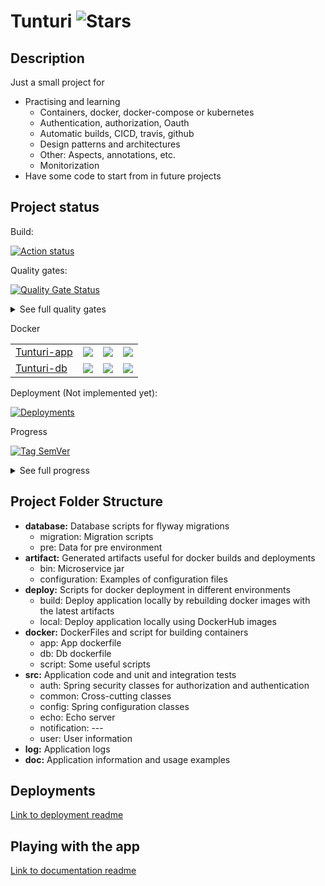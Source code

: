 # Tunturi ![Stars](https://img.shields.io/github/stars/algalopez/tunturi?style=social)

## Description

Just a small project for 

  * Practising and learning
    * Containers, docker, docker-compose or kubernetes
    * Authentication, authorization, Oauth
    * Automatic builds, CICD, travis, github
    * Design patterns and architectures
    * Other: Aspects, annotations, etc.
    * Monitorization
  * Have some code to start from in future projects

## Project status

Build: 

[![Action status](https://github.com/algalopez/tunturi/workflows/Tunturi%20CICD%20Pipeline/badge.svg)](https://github.com/algalopez/tunturi/actions)

Quality gates: 

[![Quality Gate Status](https://sonarcloud.io/api/project_badges/measure?project=Tunturi&metric=alert_status)](https://sonarcloud.io/dashboard?id=Tunturi)

<details>
<summary>See full quality gates</summary>

[![Quality Gate Status (%)](https://sonarcloud.io/api/project_badges/measure?project=Tunturi&metric=alert_status)](https://sonarcloud.io/dashboard?id=Tunturi)
[![bugs (%)](https://sonarcloud.io/api/project_badges/measure?project=Tunturi&metric=bugs)](https://sonarcloud.io/component_measures?id=Tunturi&metric=bugs)
[![code_smells (%)](https://sonarcloud.io/api/project_badges/measure?project=Tunturi&metric=code_smells)](https://sonarcloud.io/component_measures?id=Tunturi&metric=code_smells)
[![coverage (%)](https://sonarcloud.io/api/project_badges/measure?project=Tunturi&metric=coverage)](https://sonarcloud.io/component_measures?id=Tunturi&metric=coverage)
[![duplicated_lines_density (%)](https://sonarcloud.io/api/project_badges/measure?project=Tunturi&metric=duplicated_lines_density)](https://sonarcloud.io/component_measures?id=Tunturi&metric=duplicated_lines_density)
[![ncloc (%)](https://sonarcloud.io/api/project_badges/measure?project=Tunturi&metric=ncloc)](https://sonarcloud.io/component_measures?id=Tunturi&metric=ncloc)
[![sqale_rating (%)](https://sonarcloud.io/api/project_badges/measure?project=Tunturi&metric=sqale_rating)](https://sonarcloud.io/component_measures?id=Tunturi&metric=sqale_rating)
[![reliability_rating (%)](https://sonarcloud.io/api/project_badges/measure?project=Tunturi&metric=reliability_rating)](https://sonarcloud.io/component_measures?id=Tunturi&metric=reliability_rating)
[![security_rating (%)](https://sonarcloud.io/api/project_badges/measure?project=Tunturi&metric=security_rating)](https://sonarcloud.io/component_measures?id=Tunturi&metric=security_rating)
[![sqale_index (%)](https://sonarcloud.io/api/project_badges/measure?project=Tunturi&metric=sqale_index)](https://sonarcloud.io/component_measures?id=Tunturi&metric=sqale_index)
[![vulnerabilities (%)](https://sonarcloud.io/api/project_badges/measure?project=Tunturi&metric=vulnerabilities)](https://sonarcloud.io/component_measures?id=Tunturi&metric=vulnerabilities)

</details>

Docker

|                                                                             |                                                                       |                                                                |                                                                                |
| --------------------------------------------------------------------------- | --------------------------------------------------------------------- | -------------------------------------------------------------- | ------------------------------------------------------------------------------ |
|[Tunturi-app](https://hub.docker.com/repository/docker/algalopez/tunturi-app)| ![](https://img.shields.io/docker/v/algalopez/tunturi-app?color=blue) | ![](https://img.shields.io/docker/pulls/algalopez/tunturi-app) | ![](https://img.shields.io/docker/image-size/algalopez/tunturi-app?color=blue) |
|[Tunturi-db](https://hub.docker.com/repository/docker/algalopez/tunturi-db)  | ![](https://img.shields.io/docker/v/algalopez/tunturi-db?color=blue)  | ![](https://img.shields.io/docker/pulls/algalopez/tunturi-db)  | ![](https://img.shields.io/docker/image-size/algalopez/tunturi-db?color=blue)  |

Deployment (Not implemented yet): 

[![Deployments](https://img.shields.io/github/deployments/algalopez/tunturi/tunturi)](https://github.com/algalopez/Tunturi/deployments)

Progress

[![Tag SemVer](https://img.shields.io/github/v/tag/algalopez/tunturi?color=yellow)](https://github.com/algalopez/Tunturi/releases)

<details>
<summary>See full progress</summary>

[![Tag SemVer](https://img.shields.io/github/v/tag/algalopez/tunturi?color=yellow)](https://github.com/algalopez/Tunturi/releases)
[![Milestone progress](https://img.shields.io/github/milestones/progress/algalopez/tunturi/1?label=milestone%201.1.0&color=yellow)](https://github.com/algalopez/Tunturi/milestones)

[![Open issues](https://img.shields.io/github/issues-raw/algalopez/tunturi?color=yellow)](https://github.com/algalopez/Tunturi/issues)
[![Closed issues](https://img.shields.io/github/issues-closed-raw/algalopez/tunturi?color=yellow)](https://github.com/algalopez/Tunturi/issues?q=is%3Aissue+is%3Aclosed)
[![Open PR](https://img.shields.io/github/issues-pr-raw/algalopez/tunturi?color=yellow)](https://github.com/algalopez/Tunturi/pulls)

[![Commits since tag](https://img.shields.io/github/commits-since/algalopez/tunturi/1.1.0/develop?color=yellow)](https://github.com/algalopez/Tunturi/commits/develop)
[![Commit activity](https://img.shields.io/github/commit-activity/y/algalopez/tunturi?color=yellow)](https://github.com/algalopez/Tunturi/commits/develop)
[![Contributors](https://img.shields.io/github/contributors/algalopez/tunturi?color=yellow)](https://github.com/algalopez/Tunturi/graphs/contributors)

</details>

## Project Folder Structure

* **database:** Database scripts for flyway migrations
    * migration: Migration scripts
    * pre: Data for pre environment
* **artifact:** Generated artifacts useful for docker builds and deployments
    * bin: Microservice jar
    * configuration: Examples of configuration files 
* **deploy:** Scripts for docker deployment in different environments 
    * build: Deploy application locally by rebuilding docker images with the latest artifacts 
    * local: Deploy application locally using DockerHub images
* **docker:** DockerFiles and script for building containers
    * app: App dockerfile
    * db: Db dockerfile
    * script: Some useful scripts
* **src:** Application code and unit and integration tests
    * auth: Spring security classes for authorization and authentication
    * common: Cross-cutting classes
    * config: Spring configuration classes
    * echo: Echo server
    * notification: ---
    * user: User information
* **log:** Application logs
* **doc:** Application information and usage examples

## Deployments

[Link to deployment readme](deploy/README.md)

## Playing with the app

[Link to documentation readme](documentation/README.md)
